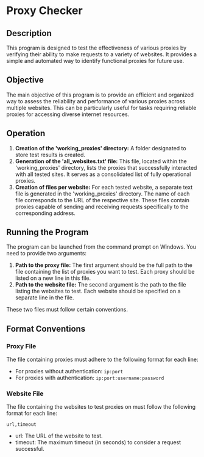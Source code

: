# Proxy Checker

## Description

This program is designed to test the effectiveness of various proxies by verifying their ability to make requests to a variety of websites. It provides a simple and automated way to identify functional proxies for future use.

## Objective

The main objective of this program is to provide an efficient and organized way to assess the reliability and performance of various proxies across multiple websites. This can be particularly useful for tasks requiring reliable proxies for accessing diverse internet resources.

## Operation

1. **Creation of the 'working_proxies' directory:** A folder designated to store test results is created.
2. **Generation of the 'all_websites.txt' file:** This file, located within the 'working_proxies' directory, lists the proxies that successfully interacted with all tested sites. It serves as a consolidated list of fully operational proxies.
3. **Creation of files per website:** For each tested website, a separate text file is generated in the 'working_proxies' directory. The name of each file corresponds to the URL of the respective site. These files contain proxies capable of sending and receiving requests specifically to the corresponding address.

## Running the Program

The program can be launched from the command prompt on Windows. You need to provide two arguments:

1. **Path to the proxy file:** The first argument should be the full path to the file containing the list of proxies you want to test. Each proxy should be listed on a new line in this file.
2. **Path to the website file:** The second argument is the path to the file listing the websites to test. Each website should be specified on a separate line in the file.

These two files must follow certain conventions.

## Format Conventions

### Proxy File

The file containing proxies must adhere to the following format for each line:

- For proxies without authentication: `ip:port`
- For proxies with authentication: `ip:port:username:password`

### Website File

The file containing the websites to test proxies on must follow the following format for each line:

`url,timeout`  

- url: The URL of the website to test.
- timeout: The maximum timeout (in seconds) to consider a request successful.